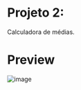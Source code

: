 # Projeto 2:
Calculadora de médias.
# Preview
![image](https://github.com/DGzzzzz/projeto_calculadora_medias/assets/132670815/784f08c1-5071-4d39-b655-656480042e9c)
